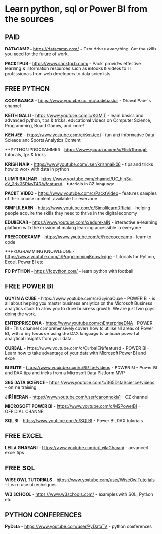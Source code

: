 # **Learn python, sql or Power BI from the sources**


## PAID


**DATACAMP** - https://datacamp.com/ - Data drives everything. Get the skills you need for the future of work.

**PACKTPUB** - https://www.packtpub.com/ - Packt provides effective learning & information resources such as eBooks & videos to IT professionals from web developers to data scientists.



## FREE PYTHON 

**CODE BASICS** - https://www.youtube.com/c/codebasics - Dhaval Patel's channel

**KEITH GALLI** - https://www.youtube.com/c/KGMIT - learn basics and advanced python, tips & tricks. educational videos on Computer Science, Programming,  Board Games, and more!

**KEN JEE** - https://www.youtube.com/c/KenJee1 - fun and informative Data Science and Sports Analytics Content

**PYTHON PROGRAMMER - https://www.youtube.com/c/FlickThrough - tutorials, tps & tricks

**KRISH NAIK** - https://www.youtube.com/user/krishnaik06 - tips and tricks how to work with data in python

**LUMÍR BALHAR** - https://www.youtube.com/channel/UC_hjn3u-cV_3Nx35RbwT4RA/featured - tutorials in CZ language

**PACKT VIDEO** - https://www.youtube.com/c/PacktVideo -  features samples of their course content, available for everyone

**SIMPLILEARN** - https://www.youtube.com/c/SimplilearnOfficial - helping people acquire the skills they need to thrive in the digital economy

**EDUREKAß** - https://www.youtube.com/c/edurekaIN - interactive e-learning platform with the mission of making learning accessible to everyone

**FREECODECAMP** - https://www.youtube.com/c/Freecodecamp - learn to code

**PROGRAMMING KNOWLEDGE - https://www.youtube.com/c/ProgrammingKnowledge - tutorials for Python, Excel, Power BI etc.

**FC PYTHON** - https://fcpython.com/ - learn python with football 

## FREE POWER BI

**GUY IN A CUBE** - https://www.youtube.com/c/GuyinaCube - POWER BI - is all about helping you master business analytics on the Microsoft Business analytics stack to allow you to drive business growth. We are just two guys doing the work.

**ENTERPRISE DNA** - https://www.youtube.com/c/EnterpriseDNA - POWER BI - This channel comprehensively covers how to utilise all areas of Power BI, with a big focus on using the DAX language to unleash powerful analytical insights from your data.

**CURBAL** - https://www.youtube.com/c/CurbalEN/featured - POWER BI - Learn how to take advantage of your data with Microsoft Power BI and excel. 

**BI ELITE** - https://www.youtube.com/c/BIElite/videos - POWER BI - Power BI and DAX tips and tricks from a Microsoft Data Platform MVP

**365 DATA SCIENCE** - https://www.youtube.com/c/365DataScience/videos -  online training 

**JIŘÍ BERAN** - https://www.youtube.com/user/canonnokia1  - CZ channel

**MICROSOFT POWER BI** - https://www.youtube.com/c/MSPowerBI - OFFICIAL CHANNEL

**SQL BI** - https://www.youtube.com/c/SQLBI - Power BI, DAX tutorials


## FREE EXCEL

**LEILA GHARANI** - https://www.youtube.com/c/LeilaGharani - advanced excel tips


## FREE SQL

**WISE OWL TUTORIALS** - https://www.youtube.com/user/WiseOwlTutorials  - Learn useful techniques 

**W3 SCHOOL** - https://www.w3schools.com/ - examples with SQL, Python etc.

## PYTHON CONFERENCES

**PyData** - https://www.youtube.com/user/PyDataTV - python conferences
